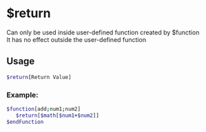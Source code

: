 # $return

Can only be used inside user-defined function created by $function\
It has no effect outside the user-defined function

## Usage

```bash
$return[Return Value]
```

### Example:
```bash
$function[add;num1;num2]
   $return[$math[$num1+$num2]]
$endFunction
```